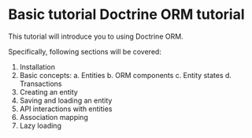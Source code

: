 # Basic tutorial Doctrine ORM tutorial

This tutorial will introduce you to using Doctrine ORM.

Specifically, following sections will be covered:

 1. Installation
 2. Basic concepts:
     a. Entities
     b. ORM components
     c. Entity states
     d. Transactions
 3. Creating an entity
 4. Saving and loading an entity
 5. API interactions with entities
 6. Association mapping
 7. Lazy loading

